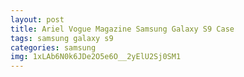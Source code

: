 ```yaml
---
layout: post
title: Ariel Vogue Magazine Samsung Galaxy S9 Case
tags: samsung galaxy s9
categories: samsung
img: 1xLAb6N0k6JDe2O5e6O__2yElU2Sj0SM1
---
```

